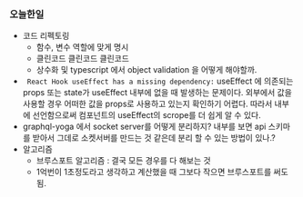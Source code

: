 ### 오늘한일
- 코드 리펙토링 
  - 함수, 변수 역할에 맞게 명시
  - 클린코드 클린코드 클린코드
  - 상수화 및 typescript 에서 object validation 을 어떻게 해야할까.
-  ` React Hook useEffect has a missing dependency:`
useEffect 에 의존되는 props 또는 state가 useEffect 내부에 없을 때 발생하는 문제이다. 
외부에서 값을 사용할 경우 어떠한 값을 props로 사용하고 있는지 확인하기 어렵다. 따라서 내부에 선언함으로써 컴포넌트의 useEffect의 scrope를 더 쉽게 알 수 있다.
- graphql-yoga 에서 socket server를 어떻게 분리하지? 내부를 보면 api 스키마를 받아서 그데로 소켓서버를 만드는 것 같은데 분리 할 수 있는 방법이 있나.?
- 알고리즘
  - 브루스포트 알고리즘 : 결국 모든 경우를 다 해보는 것 
  - 1억번이 1초정도라고 생각하고 계산했을 때 그보다 작으면 브루스포트를 써도 됨. 
